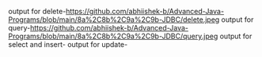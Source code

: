 output for delete-https://github.com/abhiishek-b/Advanced-Java-Programs/blob/main/8a%2C8b%2C9a%2C9b-JDBC/delete.jpeg
output for query-https://github.com/abhiishek-b/Advanced-Java-Programs/blob/main/8a%2C8b%2C9a%2C9b-JDBC/query.jpeg
output for select and insert-
output for update-
